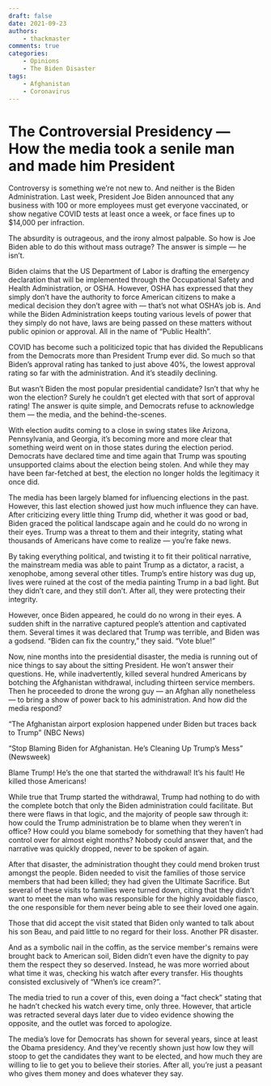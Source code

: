 ```yaml
---
draft: false
date: 2021-09-23
authors:
    - thackmaster
comments: true
categories:
    - Opinions
    - The Biden Disaster
tags:
    - Afghanistan
    - Coronavirus
---
```


# The Controversial Presidency — How the media took a senile man and made him President

Controversy is something we’re not new to. And neither is the Biden Administration. Last week, President Joe Biden announced that any business with 100 or more employees must get everyone vaccinated, or show negative COVID tests at least once a week, or face fines up to $14,000 per infraction.

The absurdity is outrageous, and the irony almost palpable. So how is Joe Biden able to do this without mass outrage? The answer is simple — he isn’t.

<!-- more -->

Biden claims that the US Department of Labor is drafting the emergency declaration that will be implemented through the Occupational Safety and Health Administration, or OSHA. However, OSHA has expressed that they simply don’t have the authority to force American citizens to make a medical decision they don’t agree with — that’s not what OSHA’s job is. And while the Biden Administration keeps touting various levels of power that they simply do not have, laws are being passed on these matters without public opinion or approval. All in the name of “Public Health”.

COVID has become such a politicized topic that has divided the Republicans from the Democrats more than President Trump ever did. So much so that Biden’s approval rating has tanked to just above 40%, the lowest approval rating so far with the administration. And it’s steadily declining.

But wasn’t Biden the most popular presidential candidate? Isn’t that why he won the election? Surely he couldn’t get elected with that sort of approval rating! The answer is quite simple, and Democrats refuse to acknowledge them — the media, and the behind-the-scenes.

With election audits coming to a close in swing states like Arizona, Pennsylvania, and Georgia, it’s becoming more and more clear that something weird went on in those states during the election period. Democrats have declared time and time again that Trump was spouting unsupported claims about the election being stolen. And while they may have been far-fetched at best, the election no longer holds the legitimacy it once did.

The media has been largely blamed for influencing elections in the past. However, this last election showed just how much influence they can have. After criticizing every little thing Trump did, whether it was good or bad, Biden graced the political landscape again and he could do no wrong in their eyes. Trump was a threat to them and their integrity, stating what thousands of Americans have come to realize — you’re fake news.

By taking everything political, and twisting it to fit their political narrative, the mainstream media was able to paint Trump as a dictator, a racist, a xenophobe, among several other titles. Trump’s entire history was dug up, lives were ruined at the cost of the media painting Trump in a bad light. But they didn’t care, and they still don’t. After all, they were protecting their integrity.

However, once Biden appeared, he could do no wrong in their eyes. A sudden shift in the narrative captured people’s attention and captivated them. Several times it was declared that Trump was terrible, and Biden was a godsend. “Biden can fix the country,” they said. “Vote blue!”

Now, nine months into the presidential disaster, the media is running out of nice things to say about the sitting President. He won’t answer their questions. He, while inadvertently, killed several hundred Americans by botching the Afghanistan withdrawal, including thirteen service members. Then he proceeded to drone the wrong guy — an Afghan ally nonetheless — to bring a show of power back to his administration. And how did the media respond?

“The Afghanistan airport explosion happened under Biden but traces back to Trump” (NBC News)

“Stop Blaming Biden for Afghanistan. He’s Cleaning Up Trump’s Mess” (Newsweek)

Blame Trump! He’s the one that started the withdrawal! It’s his fault! He killed those Americans!

While true that Trump started the withdrawal, Trump had nothing to do with the complete botch that only the Biden administration could facilitate. But there were flaws in that logic, and the majority of people saw through it: how could the Trump administration be to blame when they weren’t in office? How could you blame somebody for something that they haven’t had control over for almost eight months? Nobody could answer that, and the narrative was quickly dropped, never to be spoken of again.

After that disaster, the administration thought they could mend broken trust amongst the people. Biden needed to visit the families of those service members that had been killed; they had given the Ultimate Sacrifice. But several of these visits to families were turned down, citing that they didn’t want to meet the man who was responsible for the highly avoidable fiasco, the one responsible for them never being able to see their loved one again.

Those that did accept the visit stated that Biden only wanted to talk about his son Beau, and paid little to no regard for their loss. Another PR disaster.

And as a symbolic nail in the coffin, as the service member's remains were brought back to American soil, Biden didn’t even have the dignity to pay them the respect they so deserved. Instead, he was more worried about what time it was, checking his watch after every transfer. His thoughts consisted exclusively of “When’s ice cream?”.

The media tried to run a cover of this, even doing a “fact check” stating that he hadn’t checked his watch every time, only three. However, that article was retracted several days later due to video evidence showing the opposite, and the outlet was forced to apologize.

The media’s love for Democrats has shown for several years, since at least the Obama presidency. And they’ve recently shown just how low they will stoop to get the candidates they want to be elected, and how much they are willing to lie to get you to believe their stories. After all, you’re just a peasant who gives them money and does whatever they say.
